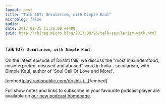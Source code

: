 ```yaml
---
layout: post
title: "Talk 107: Secularism, with Dimple Kaul"
microblog: false
audio: 
date: 2017-08-25 11:26:00 +0400
guid: http://chirag.micro.blog/2017/08/25/talk-secularism-with.html
---
```

<h4>Talk 107<code>: Secularism, with Dimple Kaul</code>
</h4>
<p>On the latest episode of Drishti talk, we discuss the “most misunderstood, misinterpreted, misused and abused” word in India—secularism, with Dimple Kaul, author of ‘Soul Call Of Love and More!’.</p>

[embed][play.radiopublic.com/drishti-t...](https://play.radiopublic.com/drishti-talk-WDppjE/ep/s1!b712be84ddebcbab59ad21e4429de10a8a2613da)[/embed]
<p>Full show notes and links to subscribe in your favourite podcast player are available on <a href="http://talk.ekdrishti.in/e/356a78ac924b92L/" target="_blank">our new podcast homepage</a>.</p>
